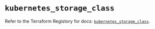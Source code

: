 # `kubernetes_storage_class`

Refer to the Terraform Registory for docs: [`kubernetes_storage_class`](https://registry.terraform.io/providers/hashicorp/kubernetes/2.21.0/docs/resources/storage_class).
